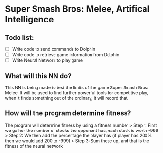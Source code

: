 # Super Smash Bros: Melee, Artifical Intelligence
## Todo list:
- [ ] Write code to send commands to Dolphin
- [ ] Write code to retrieve game information from Dolphin
- [ ] Write Neural Network to play game
## What will this NN do?
This NN is being made to test the limits of the game Super Smash Bros: Melee. 
It will be used to find further powerful tools for competitive play, when it finds something out of the ordinary, it will record that.
## How will the program determine fitness?
The program will determine fitness by using a fitness number
	> Step 1: First we gather the number of stocks the opponent has, each stock is worth -999
	> Step 2: We then add the percentage the player has (if player has 200% then we would add 200 to -999)
	> Step 3: Sum these up, and that is the fitness of the neural network 